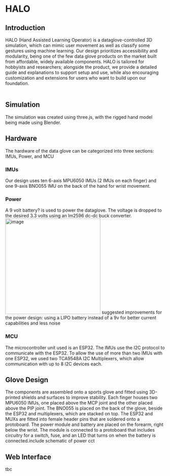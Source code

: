# HALO

## Introduction

HALO (Hand Assisted Learning Operator) is a dataglove-controlled 3D simulation, which can mimic user movement as well as classify some gestures using machine learning. Our design prioritizes accessibility and modularity, being one of the few data glove products on the market built from affordable, widely available components. HALO is tailored for hobbyists and researchers; alongside the product, we provide a detailed guide and explanations to support setup and use, while also encouraging customization and extensions for users who want to build upon our foundation.
<br></br>
<!--here we need to also talk about what we are pitching it as. Cheaper alternative for hobbyists, flexible and modular design, etc-->

## Simulation
The simulation was created using three.js, with the rigged hand model being made using Blender.

## Hardware 
The hardware of the data glove can be categorized into three sections: IMUs, Power, and MCU
### IMUs
Our design uses ten 6-axis MPU6050 IMUs (2 IMUs on each finger) and one 9-axis BNO055 IMU on the back of the hand for wrist movement.
### Power
A 9 volt battery? is used to power the dataglove. The voltage is dropped to the desired 3.3 volts using an lm2596 dc-dc buck converter.
<img width="300" height="300" alt="image" src="https://github.com/user-attachments/assets/ca45b96a-a3da-4af4-9517-191788b638ed" />
suggested improvements for the power design: using a LIPO battery instead of a 9v for better current capabilities and less noise
### MCU
The microcontroller unit used is an ESP32. The IMUs use the I2C protocol to communicate with the ESP32. To allow the use of more than two IMUs with one ESP32, we used two TCA9548A I2C Multiplexers, which allow communication with up to 8 I2C devices each.


## Glove Design
The components are assembled onto a sports glove and fitted using 3D-printed shields and surfaces to improve stability. Each finger houses two MPU6050 IMUs, one placed above the MCP joint and the other placed above the PIP joint. The BNO055 is placed on the back of the glove, beside the ESP32 and multiplexers, which are stacked on top. The ESP32 and MUXs are fitted into female header pins that are soldered onto a protoboard.
The power module and battery are placed on the forearm, right below the wrist. The module is connected to a protoboard that includes circuitry for a switch, fuse, and an LED that turns on when the battery is connected.include schematic of power cct
## Web Interface
tbc


<!-- lets add a section either in the README or another file where we have all the sources we used like other github repos, articles etc and write what we took inspiration from exactly. would be useful for ourselves later -->
